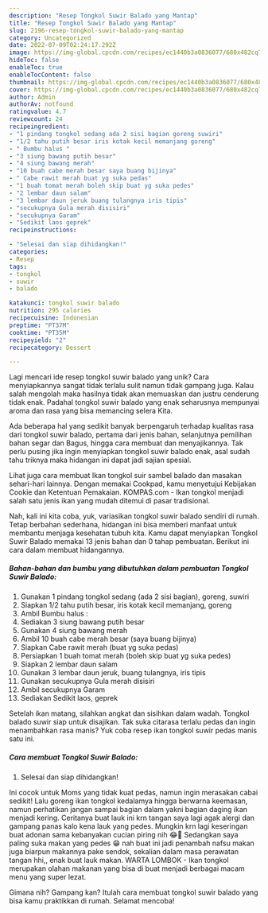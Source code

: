 ```yaml
---
description: "Resep Tongkol Suwir Balado yang Mantap"
title: "Resep Tongkol Suwir Balado yang Mantap"
slug: 2196-resep-tongkol-suwir-balado-yang-mantap
category: Uncategorized
date: 2022-07-09T02:24:17.292Z
image: https://img-global.cpcdn.com/recipes/ec1440b3a0836077/680x482cq70/tongkol-suwir-balado-foto-resep-utama.jpg
hideToc: false
enableToc: true
enableTocContent: false
thumbnail: https://img-global.cpcdn.com/recipes/ec1440b3a0836077/680x482cq70/tongkol-suwir-balado-foto-resep-utama.jpg
cover: https://img-global.cpcdn.com/recipes/ec1440b3a0836077/680x482cq70/tongkol-suwir-balado-foto-resep-utama.jpg
author: Admin
authorAv: notfound
ratingvalue: 4.7
reviewcount: 24
recipeingredient:
- "1 pindang tongkol sedang ada 2 sisi bagian goreng suwiri"
- "1/2 tahu putih besar iris kotak kecil memanjang goreng"
- " Bumbu halus "
- "3 siung bawang putih besar"
- "4 siung bawang merah"
- "10 buah cabe merah besar saya buang bijinya"
- " Cabe rawit merah buat yg suka pedas"
- "1 buah tomat merah boleh skip buat yg suka pedes"
- "2 lembar daun salam"
- "3 lembar daun jeruk buang tulangnya iris tipis"
- "secukupnya Gula merah disisiri"
- "secukupnya Garam"
- "Sedikit laos geprek"
recipeinstructions:

- "Selesai dan siap dihidangkan!"
categories:
- Resep
tags:
- tongkol
- suwir
- balado

katakunci: tongkol suwir balado 
nutrition: 295 calories
recipecuisine: Indonesian
preptime: "PT37M"
cooktime: "PT35M"
recipeyield: "2"
recipecategory: Dessert

---
```





Lagi mencari ide resep tongkol suwir balado yang unik? Cara menyiapkannya sangat tidak terlalu sulit namun tidak gampang juga. Kalau salah mengolah maka hasilnya tidak akan memuaskan dan justru cenderung tidak enak. Padahal tongkol suwir balado yang enak seharusnya mempunyai aroma dan rasa yang bisa memancing selera Kita.





Ada beberapa hal yang sedikit banyak berpengaruh terhadap kualitas rasa dari tongkol suwir balado, pertama dari jenis bahan, selanjutnya pemilihan bahan segar dan Bagus, hingga cara membuat dan menyajikannya. Tak perlu pusing jika ingin menyiapkan tongkol suwir balado enak,      asal sudah tahu triknya maka hidangan ini dapat jadi sajian spesial.














Lihat juga cara membuat Ikan tongkol suir sambel balado dan masakan sehari-hari lainnya. Dengan memakai Cookpad, kamu menyetujui Kebijakan Cookie dan Ketentuan Pemakaian. KOMPAS.com - Ikan tongkol menjadi salah satu jenis ikan yang mudah ditemui di pasar tradisional.






Nah, kali ini kita coba, yuk, variasikan tongkol suwir balado sendiri di rumah. Tetap berbahan sederhana, hidangan ini bisa memberi manfaat untuk membantu menjaga kesehatan tubuh kita. Kamu dapat menyiapkan Tongkol Suwir Balado memakai 13 jenis bahan dan 0 tahap pembuatan. Berikut ini cara dalam membuat hidangannya.

<!--inarticleads1-->

##### Bahan-bahan dan bumbu yang dibutuhkan dalam pembuatan Tongkol Suwir Balado:

1. Gunakan 1 pindang tongkol sedang (ada 2 sisi bagian), goreng, suwiri
1. Siapkan 1/2 tahu putih besar, iris kotak kecil memanjang, goreng
1. Ambil  Bumbu halus :
1. Sediakan 3 siung bawang putih besar
1. Gunakan 4 siung bawang merah
1. Ambil 10 buah cabe merah besar (saya buang bijinya)
1. Siapkan  Cabe rawit merah (buat yg suka pedas)
1. Persiapkan 1 buah tomat merah (boleh skip buat yg suka pedes)
1. Siapkan 2 lembar daun salam
1. Gunakan 3 lembar daun jeruk, buang tulangnya, iris tipis
1. Gunakan secukupnya Gula merah disisiri
1. Ambil secukupnya Garam
1. Sediakan Sedikit laos, geprek


Setelah ikan matang, silahkan angkat dan sisihkan dalam wadah. Tongkol balado suwir siap untuk disajikan. Tak suka citarasa terlalu pedas dan ingin menambahkan rasa manis? Yuk coba resep ikan tongkol suwir pedas manis satu ini. 

<!--inarticleads2-->

##### Cara membuat Tongkol Suwir Balado:


1. Selesai dan siap dihidangkan!

Ini cocok untuk Moms yang tidak kuat pedas, namun ingin merasakan cabai sedikit! Lalu goreng ikan tongkol kedalamya hingga berwarna keemasan, namun perhatikan jangan sampai bagian dalam yakni bagian daging ikan menjadi kering. Ceritanya buat lauk ini krn tangan saya lagi agak alergi dan gampang panas kalo kena lauk yang pedes. Mungkin krn lagi keseringan buat adonan sama kebanyakan cucian piring nih 😂🤭 Sedangkan saya paling suka makan yang pedes 😁 nah buat ini jadi penambah nafsu makan juga biarpun makannya pake sendok, sekalian dalam masa perawatan tangan hhi,, enak buat lauk makan. WARTA LOMBOK - Ikan tongkol merupakan olahan makanan yang bisa di buat menjadi berbagai macam menu yang super lezat. 

Gimana nih? Gampang kan? Itulah cara membuat tongkol suwir balado yang bisa kamu praktikkan di rumah. Selamat mencoba!
